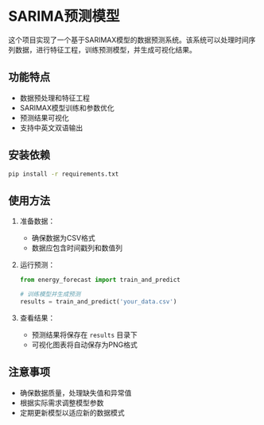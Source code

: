 # SARIMA预测模型

这个项目实现了一个基于SARIMAX模型的数据预测系统。该系统可以处理时间序列数据，进行特征工程，训练预测模型，并生成可视化结果。

## 功能特点

- 数据预处理和特征工程
- SARIMAX模型训练和参数优化
- 预测结果可视化
- 支持中英文双语输出

## 安装依赖

```bash
pip install -r requirements.txt
```

## 使用方法

1. 准备数据：
   - 确保数据为CSV格式
   - 数据应包含时间戳列和数值列

2. 运行预测：
   ```python
   from energy_forecast import train_and_predict
   
   # 训练模型并生成预测
   results = train_and_predict('your_data.csv')
   ```

3. 查看结果：
   - 预测结果将保存在 `results` 目录下
   - 可视化图表将自动保存为PNG格式

## 注意事项

- 确保数据质量，处理缺失值和异常值
- 根据实际需求调整模型参数
- 定期更新模型以适应新的数据模式 